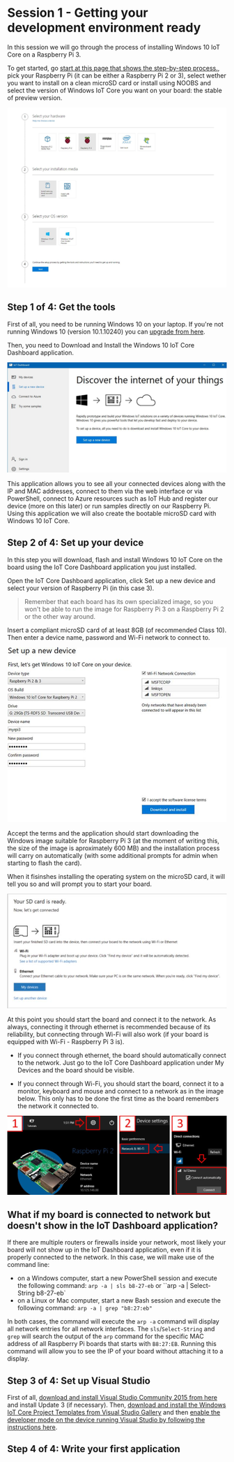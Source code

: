 Session 1 - Getting your development environment ready
======================================================

In this session we will go through the process of installing Windows 10 IoT Core on a Raspberry Pi 3.

To get started, go [start at this page that shows the step-by-step process.](https://developer.microsoft.com/en-us/windows/iot/GetStarted), pick your Raspberry Pi (it can be either a Raspberry Pi 2 or 3), select wether you want to install on a clean microSD card or install using NOOBS and select the version of Windows IoT Core you want on your board: the stable of preview version.

![](../media/get-started-rpi-win.JPG)

Step 1 of 4: Get the tools
--------------------------

First of all, you need to be running Windows 10 on your laptop. If you're not running Windows 10 (version 10.1.10240) you can [upgrade from here](https://www.microsoft.com/en-us/software-download/windows10).

Then, you need to Download and Install the Windows 10 IoT Core Dashboard application. 

![](../media/iot-dashboard.JPG)

This application allows you to see all your connected devices along with the IP and MAC addresses, connect to them via the web interface or via PowerShell, connect to Azure resources such as IoT Hub and register our device (more on this later) or run samples directly on our Raspberry Pi.
Using this application we will also create the bootable microSD card with Windows 10 IoT Core.

Step 2 of 4: Set up your device
-------------------------------

In this step you will download, flash and install Windows 10 IoT Core on the board using the IoT Core Dashboard application you just installed.

Open the IoT Core Dashboard application, click Set up a new device and select your version of Raspberry Pi (in this case 3). 

> Remember that each board has its own specialized image, so you won't be able to run the image for Raspberry Pi 3 on a Raspberry Pi 2 or the other way around.

Insert a compliant microSD card of at least 8GB (of recommended Class 10). Then enter a device name, password and Wi-Fi network to connect to.

![](../media/setup-device.JPG)

Accept the terms and the application should start downloading the Windows image suitable for Raspberry Pi 3 (at the moment of writing this, the size of the image is aproximately 600 MB) and the installation process will carry on automatically (with some additional prompts for admin when starting to flash the card).

When it fisinshes installing the operating system on the microSD card, it will tell you so and will prompt you to start your board.

![](../media/card-ready.JPG)

At this point you should start the board and connect it to the network. As always, connecting it through ethernet is recommended because of its reliability, but connecting through Wi-Fi will also work (if your board is equipped with Wi-Fi - Raspberry Pi 3 is).

- If you connect through ethernet, the board should automatically connect to the network. Just go to the IoT Core Dashboard application under My Devices and the board should be visible.

- If you connect through Wi-Fi, you should start the board, connect it to a monitor, keyboard and mouse and connect to a network as in the image below. This only has to be done the first time as the board remembers the network it connected to.

![](../media/wifi.JPG)

What if my board is connected to network but doesn't show in the IoT Dashboard application?
-------------------------------------------------------------------------------------------

If there are multiple routers or firewalls inside your network, most likely your board will not show up in the IoT Dashboard application, even if it is properly connected to the network. In this case, we will make use of the command line:

- on a Windows computer, start a new PowerShell session and execute the following command: `arp -a | sls b8-27-eb` or ``arp -a | Select-String b8-27-eb`
- on a Linux or Mac computer, start a new Bash session and execute the following command: `arp -a | grep "b8:27:eb"`

In both cases, the command will execute the `arp -a` command will display all network entries for all network interfaces. The `sls`/`Select-String` and `grep` will search the output of the `arp` command for the specific MAC address of all Raspberry Pi boards that starts with `B8:27:EB`. Running this command will allow you to see the IP of your board without attaching it to a display.

Step 3 of 4: Set up Visual Studio
----------------------------------

First of all, [download and install Visual Studio Community 2015 from here](http://go.microsoft.com/fwlink/?LinkID=534599) and install Update 3 (if necessary). Then, [download and install the Windows IoT Core Project Templates from Visual Studio Gallery](https://marketplace.visualstudio.com/items?itemName=MicrosoftIoT.WindowsIoTCoreProjectTemplates) and then [enable the developer mode on the device running Visual Studio by following the instructions here](https://msdn.microsoft.com/windows/uwp/get-started/enable-your-device-for-development).

Step 4 of 4: Write your first application
------------------------------------------